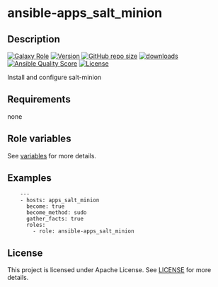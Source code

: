 # ansible-apps_salt_minion

## Description

[![Galaxy Role](https://img.shields.io/badge/galaxy-apps_salt_minion-purple?style=flat)](https://galaxy.ansible.com/lotusnoir/apps_salt_minion)
[![Version](https://img.shields.io/github/release/lotusnoir/ansible-apps_salt_minion.svg)](https://github.com/lotusnoir/ansible-apps_salt_minion/releases/latest)
[![GitHub repo size](https://img.shields.io/github/repo-size/lotusnoir/ansible-apps_salt_minion?color=orange&style=flat)](https://galaxy.ansible.com/lotusnoir/apps_salt_minion)
[![downloads](https://img.shields.io/ansible/role/d/)](https://galaxy.ansible.com/lotusnoir/apps_salt_minion)
[![Ansible Quality Score](https://img.shields.io/ansible/quality/)](https://galaxy.ansible.com/lotusnoir/apps_salt_minion)
[![License](https://img.shields.io/badge/license-Apache--2.0-brightgreen?style=flat)](https://opensource.org/licenses/Apache-2.0)

Install and configure salt-minion

## Requirements

none

## Role variables

See [variables](/defaults/main.yml) for more details.

## Examples

        ---
        - hosts: apps_salt_minion
          become: true
          become_method: sudo
          gather_facts: true
          roles:
            - role: ansible-apps_salt_minion


## License

This project is licensed under Apache License. See [LICENSE](/LICENSE) for more details.

